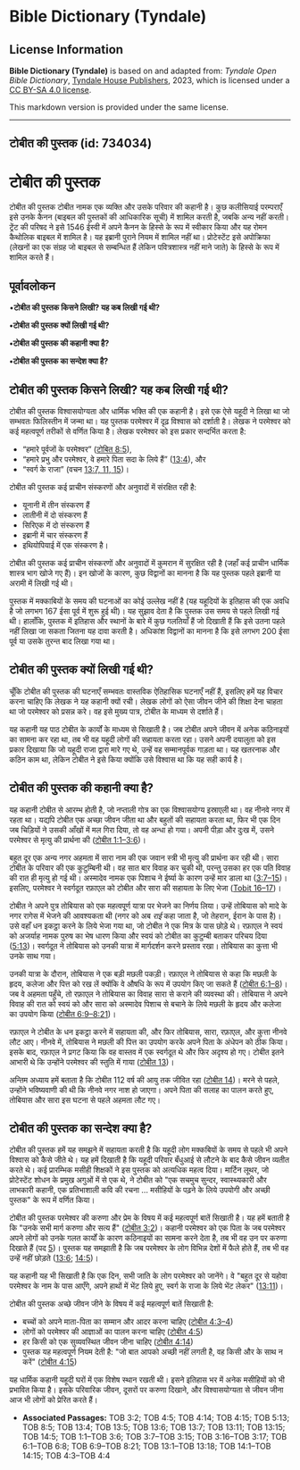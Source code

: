 # Bible Dictionary (Tyndale)

## License Information

**Bible Dictionary (Tyndale)** is based on and adapted from: _Tyndale Open Bible Dictionary_, [Tyndale House Publishers](https://tyndaleopenresources.com/), 2023, which is licensed under a [CC BY-SA 4.0 license](https://creativecommons.org/licenses/by-sa/4.0/legalcode.en).

This markdown version is provided under the same license.



--------------------------------

## टोबीत की पुस्तक (id: 734034)

टोबीत की पुस्तक
===============

टोबीत की पुस्तक टोबीत नामक एक व्यक्ति और उसके परिवार की कहानी है। कुछ कलीसियाई परम्पराएँ इसे उनके कैनन (बाइबल की पुस्तकों की आधिकारिक सूची) में शामिल करती है, जबकि अन्य नहीं करती। ट्रेंट की परिषद ने इसे 1546 ईस्वी में अपने कैनन के हिस्से के रूप में स्वीकार किया और यह रोमन कैथोलिक बाइबल में शामिल है। यह इब्रानी पुराने नियम में शामिल नहीं था। प्रोटेस्टेंट इसे अपोक्रिफा (लेखनों का एक संग्रह जो बाइबल से सम्बन्धित हैं लेकिन पवित्रशास्त्र नहीं माने जाते) के हिस्से के रूप में शामिल करते हैं।

पूर्वावलोकन
-----------

•**टोबीत की पुस्तक किसने लिखी? यह कब लिखी गई थी?**

**•टोबीत की पुस्तक क्यों लिखी गई थी?**

**•टोबीत की पुस्तक की कहानी क्या है?**

**•टोबीत की पुस्तक का सन्देश क्या है?**

टोबीत की पुस्तक किसने लिखी? यह कब लिखी गई थी?
---------------------------------------------

टोबीत की पुस्तक विश्वासयोग्यता और धार्मिक भक्ति की एक कहानी है। इसे एक ऐसे यहूदी ने लिखा था जो सम्भवतः फिलिस्तीन में जन्मा था। यह पुस्तक परमेश्वर में दृढ़ विश्वास को दर्शाती है। लेखक ने परमेश्वर को कई महत्वपूर्ण तरीकों से वर्णित किया है। लेखक परमेश्वर को इस प्रकार सन्दर्भित करता है:

* “हमारे पूर्वजों के परमेश्वर” ([टोबित 8:5](https://ref.ly/Tob8:5)),
* “हमारे प्रभु और परमेश्वर, वे हमारे पिता सदा के लिये हैं” ([13:4](https://ref.ly/Tob13:4)), और
* “स्वर्ग के राजा” (वचन [13:7, 11, 15](https://ref.ly/Tob13:7,Tob13:11,Tob13:15))।

टोबीत की पुस्तक कई प्राचीन संस्करणों और अनुवादों में संरक्षित रही है:

* यूनानी में तीन संस्करण हैं
* लातीनी में दो संस्करण हैं
* सिरिएक में दो संस्करण हैं
* इब्रानी में चार संस्करण हैं
* इथियोपियाई में एक संस्करण है।

टोबीत की पुस्तक कई प्राचीन संस्करणों और अनुवादों में कुमरान में सुरक्षित रही है (जहाँ कई प्राचीन धार्मिक शास्त्र भाग खोजे गए हैं)। इन खोजों के कारण, कुछ विद्वानों का मानना है कि यह पुस्तक पहले इब्रानी या अरामी में लिखी गई थी।

पुस्तक में मक्काबियों के समय की घटनाओं का कोई उल्लेख नहीं है (यह यहूदियों के इतिहास की एक अवधि है जो लगभग 167 ईसा पूर्व में शुरू हुई थी)। यह सुझाव देता है कि पुस्तक उस समय से पहले लिखी गई थी। हालाँकि, पुस्तक में इतिहास और स्थानों के बारे में कुछ गलतियाँ हैं जो दिखाती हैं कि इसे उतना पहले नहीं लिखा जा सकता जितना यह दावा करती है। अधिकांश विद्वानों का मानना है कि इसे लगभग 200 ईसा पूर्व या उसके तुरन्त बाद लिखा गया था।

टोबीत की पुस्तक क्यों लिखी गई थी?
---------------------------------

चूँकि टोबीत की पुस्तक की घटनाएँ सम्भवतः वास्तविक ऐतिहासिक घटनाएँ नहीं हैं, इसलिए हमें यह विचार करना चाहिए कि लेखक ने यह कहानी क्यों रची। लेखक लोगों को ऐसा जीवन जीने की शिक्षा देना चाहता था जो परमेश्वर को प्रसन्न करे। वह इसे मुख्य पात्र, टोबीत के माध्यम से दर्शाते हैं।

यह कहानी यह पाठ टोबीत के कार्यों के माध्यम से सिखाती है। जब टोबीत अपने जीवन में अनेक कठिनाइयों का सामना कर रहा था, तब भी वह यहूदी लोगों की सहायता करता रहा। उसने अपनी दयालुता को इस प्रकार दिखाया कि जो यहूदी राजा द्वारा मारे गए थे, उन्हें वह सम्मानपूर्वक गाड़ता था। यह खतरनाक और कठिन काम था, लेकिन टोबीत ने इसे किया क्योंकि उसे विश्वास था कि यह सही कार्य है।

टोबीत की पुस्तक की कहानी क्या है?
---------------------------------

यह कहानी टोबीत से आरम्भ होती है, जो नप्ताली गोत्र का एक विश्वासयोग्य इस्राएली था। वह नीनवे नगर में रहता था। यद्यपि टोबीत एक अच्छा जीवन जीता था और बहुतों की सहायता करता था, फिर भी एक दिन जब चिड़ियों ने उसकी आँखों में मल गिरा दिया, तो वह अन्धा हो गया। अपनी पीड़ा और दुःख में, उसने परमेश्वर से मृत्यु की प्रार्थना की ([टोबीत 1:1–3:6](https://ref.ly/Tob1:1-Tob3:6))।

बहुत दूर एक अन्य नगर अहमता में सारा नाम की एक जवान स्त्री भी मृत्यु की प्रार्थना कर रही थी। सारा टोबीत के परिवार की एक कुटुम्बिनी थी। वह सात बार विवाह कर चुकी थी, परन्तु उसका हर एक पति विवाह की रात ही मृत्यु हो गई थी। अस्मादेव नामक एक पिशाच ने ईर्ष्या के कारण उन्हें मार डाला था ([3:7–15](https://ref.ly/Tob3:7-Tob3:15))। इसलिए, परमेश्वर ने स्वर्गदूत रफ़ाएल को टोबीत और सारा की सहायता के लिए भेजा ([Tobit 16–17](https://ref.ly/Tob3:16-Tob3:17))।

टोबीत ने अपने पुत्र तोबियास को एक महत्वपूर्ण यात्रा पर भेजने का निर्णय लिया। उन्हें तोबियास को मादे के नगर रागेस में भेजने की आवश्यकता थी (नगर को अब *राई* कहा जाता है, जो तेहरान, ईरान के पास है)। उसे वहाँ धन इकट्ठा करने के लिये भेजा गया था, जो टोबीत ने एक मित्र के पास छोड़े थे। रफ़ाएल ने स्वयं को अजर्याह नामक पुरुष का भेष धारण किया और स्वयं को टोबीत का कुटुम्बी बताकर परिचय दिया ([5:13](https://ref.ly/Tob5:13))। स्वर्गदूत ने तोबियास को उनकी यात्रा में मार्गदर्शन करने प्रस्ताव रखा। तोबियास का कुत्ता भी उनके साथ गया।

उनकी यात्रा के दौरान, तोबियास ने एक बड़ी मछली पकड़ी। रफ़ाएल ने तोबियास से कहा कि मछली के हृदय, कलेजा और पित्त को रख लें क्योंकि वे औषधि के रूप में उपयोग किए जा सकते हैं ([टोबीत 6:1–8](https://ref.ly/Tob6:1-Tob6:8))। जब वे अहमता पहुँचे, तो रफ़ाएल ने तोबियास का विवाह सारा से कराने की व्यवस्था की। तोबियास ने अपने विवाह की रात को स्वयं को और सारा को अस्मादेव पिशाच से बचाने के लिये मछली के हृदय और कलेजा का उपयोग किया ([टोबीत 6:9–8:21](https://ref.ly/Tob6:9-Tob8:21))।

रफ़ाएल ने टोबीत के धन इकट्ठा करने में सहायता की, और फिर तोबियास, सारा, रफ़ाएल, और कुत्ता नीनवे लौट आए। नीनवे में, तोबियास ने मछली की पित्त का उपयोग करके अपने पिता के अंधेपन को ठीक किया। इसके बाद, रफ़ाएल ने प्रगट किया कि वह वास्तव में एक स्वर्गदूत थे और फिर अदृश्य हो गए। टोबीत इतने आभारी थे कि उन्होंने परमेश्वर की स्तुति में गाया ([टोबीत 13](https://ref.ly/Tob13:1-Tob13:18))।

अन्तिम अध्याय हमें बताता है कि टोबीत 112 वर्ष की आयु तक जीवित रहा ([टोबीत 14](https://ref.ly/Tob14:1-Tob14:15))। मरने से पहले, उन्होंने भविष्यवाणी की थी कि नीनवे नगर नाश हो जाएगा। अपने पिता की सलाह का पालन करते हुए, तोबियास और सारा इस घटना से पहले अहमता लौट गए।

टोबीत की पुस्तक का सन्देश क्या है?
----------------------------------

टोबीत की पुस्तक हमें यह समझने में सहायता करती है कि यहूदी लोग मक्कबियों के समय से पहले भी अपने विश्वास को कैसे जीते थे। यह हमें दिखाती है कि यहूदी परिवार बँधुआई से लौटने के बाद कैसे जीवन व्यतीत करते थे। कई प्रारम्भिक मसीही शिक्षकों ने इस पुस्तक को अत्यधिक महत्व दिया। मार्टिन लूथर, जो प्रोटेस्टेंट शोधन के प्रमुख अगुओं में से एक थे, ने टोबीत को "एक सचमुच सुन्दर, स्वास्थ्यकारी और लाभकारी कहानी, एक प्रतिभाशाली कवि की रचना … मसीहियों के पढ़ने के लिये उपयोगी और अच्छी पुस्तक" के रूप में वर्णित किया।

टोबीत की पुस्तक परमेश्वर की करुणा और प्रेम के विषय में कई महत्वपूर्ण बातें सिखाती है। यह हमें बताती है कि "उनके सभी मार्ग करुणा और सत्य हैं" ([टोबीत 3:2](https://ref.ly/Tob3:2))। कहानी परमेश्वर को एक पिता के जब परमेश्वर अपने लोगों को उनके गलत कार्यों के कारण कठिनाइयों का सामना करने देता है, तब भी वह उन पर करुणा दिखाते हैं (पद [5](https://ref.ly/Tob13:5))। पुस्तक यह समझाती है कि जब परमेश्वर के लोग विभिन्न देशों में फैले होते हैं, तब भी वह उन्हें नहीं छोड़ते ([13:6](https://ref.ly/Tob13:6); [14:5](https://ref.ly/Tob14:5))।

यह कहानी यह भी सिखाती है कि एक दिन, सभी जाति के लोग परमेश्वर को जानेंगे। वे "बहुत दूर से यहोवा परमेश्वर के नाम के पास आएँगे, अपने हाथों में भेंट लिये हुए, स्वर्ग के राजा के लिये भेंट लेकर" ([13:11](https://ref.ly/Tob13:11))।

टोबीत की पुस्तक अच्छे जीवन जीने के विषय में कई महत्वपूर्ण बातें सिखाती है:

* बच्चों को अपने माता\-पिता का सम्मान और आदर करना चाहिए ([टोबीत 4:3–4](https://ref.ly/Tob4:3-Tob4:4))
* लोगों को परमेश्वर की आज्ञाओं का पालन करना चाहिए ([टोबीत 4:5](https://ref.ly/Tob4:5))
* हर किसी को एक सुव्यवस्थित जीवन जीना चाहिए ([टोबीत 4:14](https://ref.ly/Tob4:14))
* पुस्तक यह महत्वपूर्ण नियम देती है: "जो बात आपको अच्छी नहीं लगती है, वह किसी और के साथ न करें" ([टोबीत 4:15](https://ref.ly/Tob4:15))

यह धार्मिक कहानी यहूदी घरों में एक विशेष स्थान रखती थी। इसने इतिहास भर में अनेक मसीहियों को भी प्रभावित किया है। इसके परिवारिक जीवन, दूसरों पर करुणा दिखाने, और विश्वासयोग्यता से जीवन जीना आज भी लोगों को प्रेरित करते हैं।

* **Associated Passages:** TOB 3:2; TOB 4:5; TOB 4:14; TOB 4:15; TOB 5:13; TOB 8:5; TOB 13:4; TOB 13:5; TOB 13:6; TOB 13:7; TOB 13:11; TOB 13:15; TOB 14:5; TOB 1:1–TOB 3:6; TOB 3:7–TOB 3:15; TOB 3:16–TOB 3:17; TOB 6:1–TOB 6:8; TOB 6:9–TOB 8:21; TOB 13:1–TOB 13:18; TOB 14:1–TOB 14:15; TOB 4:3–TOB 4:4

